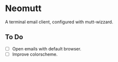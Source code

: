 # Neomutt

A terminal email client, configured with mutt-wizzard.

## To Do

- [ ] Open emails with default browser.
- [ ] Improve colorscheme.
